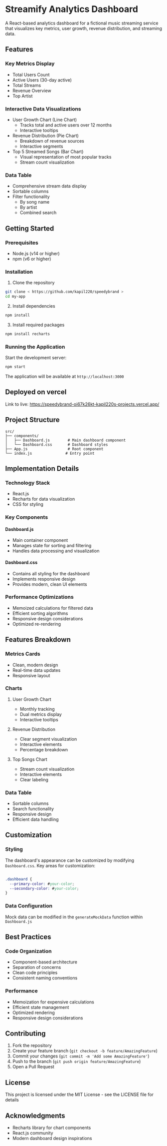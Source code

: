 # Streamify Analytics Dashboard

A React-based analytics dashboard for a fictional music streaming service that visualizes key metrics, user growth, revenue distribution, and streaming data.

## Features

### Key Metrics Display
- Total Users Count
- Active Users (30-day active)
- Total Streams
- Revenue Overview
- Top Artist

### Interactive Data Visualizations
- User Growth Chart (Line Chart)
  - Tracks total and active users over 12 months
  - Interactive tooltips
- Revenue Distribution (Pie Chart)
  - Breakdown of revenue sources
  - Interactive segments
- Top 5 Streamed Songs (Bar Chart)
  - Visual representation of most popular tracks
  - Stream count visualization

### Data Table
- Comprehensive stream data display
- Sortable columns
- Filter functionality
  - By song name
  - By artist
  - Combined search

## Getting Started

### Prerequisites
- Node.js (v14 or higher)
- npm (v6 or higher)

### Installation

1. Clone the repository
```bash
git clone < https://github.com/kapil220/speedybrand >
cd my-app
```

2. Install dependencies
```bash
npm install
```

3. Install required packages
```bash
npm install recharts
```

### Running the Application

Start the development server:
```bash
npm start
```

The application will be available at `http://localhost:3000`

## Deployed on vercel

Link to live: https://speedybrand-oi67k26kt-kapil220s-projects.vercel.app/

## Project Structure

```
src/
├── components/
│   ├── Dashboard.js        # Main dashboard component
│   └── Dashboard.css       # Dashboard styles
├── App.js                  # Root component
└── index.js               # Entry point
```

## Implementation Details

### Technology Stack
- React.js
- Recharts for data visualization
- CSS for styling

### Key Components

#### Dashboard.js
- Main container component
- Manages state for sorting and filtering
- Handles data processing and visualization

#### Dashboard.css
- Contains all styling for the dashboard
- Implements responsive design
- Provides modern, clean UI elements

### Performance Optimizations
- Memoized calculations for filtered data
- Efficient sorting algorithms
- Responsive design considerations
- Optimized re-rendering

## Features Breakdown

### Metrics Cards
- Clean, modern design
- Real-time data updates
- Responsive layout

### Charts
1. User Growth Chart
   - Monthly tracking
   - Dual metrics display
   - Interactive tooltips

2. Revenue Distribution
   - Clear segment visualization
   - Interactive elements
   - Percentage breakdown

3. Top Songs Chart
   - Stream count visualization
   - Interactive elements
   - Clear labeling

### Data Table
- Sortable columns
- Search functionality
- Responsive design
- Efficient data handling

## Customization

### Styling
The dashboard's appearance can be customized by modifying `Dashboard.css`. Key areas for customization:

```css

.dashboard {
  --primary-color: #your-color;
  --secondary-color: #your-color;
}
```

### Data Configuration
Mock data can be modified in the `generateMockData` function within `Dashboard.js`

## Best Practices

### Code Organization
- Component-based architecture
- Separation of concerns
- Clean code principles
- Consistent naming conventions

### Performance
- Memoization for expensive calculations
- Efficient state management
- Optimized rendering
- Responsive design considerations

## Contributing

1. Fork the repository
2. Create your feature branch (`git checkout -b feature/AmazingFeature`)
3. Commit your changes (`git commit -m 'Add some AmazingFeature'`)
4. Push to the branch (`git push origin feature/AmazingFeature`)
5. Open a Pull Request

## License

This project is licensed under the MIT License - see the LICENSE file for details

## Acknowledgments

- Recharts library for chart components
- React.js community
- Modern dashboard design inspirations